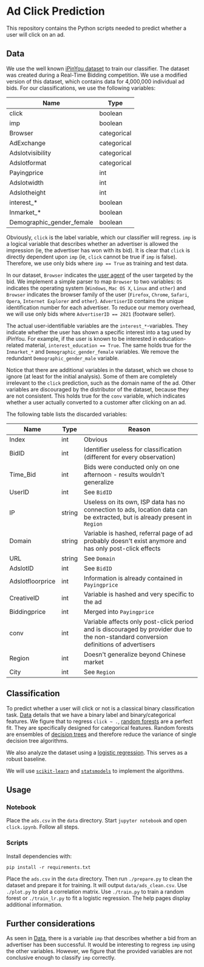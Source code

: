 Ad Click Prediction
===
This repository contains the Python scripts needed to predict whether a user will click on an ad.

<a name="sec-data"></a> Data
---
We use the well known [iPinYou dataset][1] to train our classifier. The dataset was created during a Real-Time Bidding 
competition. We use a modified version of this dataset, which contains data for 4,000,000 individual ad bids. For our
classifications, we use the following variables:

| Name | Type |
| --- | --- |
| click | boolean |
| imp | boolean |
| Browser | categorical |
| AdExchange | categorical |
| Adslotvisibility | categorical |
| Adslotformat | categorical |
| Payingprice | int |
| Adslotwidth | int |
| Adslotheight | int |
| interest_* | boolean |
| Inmarket_* | boolean |
| Demographic_gender_female | boolean |

Obviously, `click` is the label variable, which our classifier will regress. `imp` is a logical variable that describes
whether an advertiser is allowed the impression (ie, the advertiser has won with its bid). It is clear that `click` is
directly dependent upon `imp` (ie, `click` cannot be true if `imp` is false). Therefore, we use only bids where
`imp == True` as training and test data.

In our dataset, `Browser` indicates the [user agent][2] of the user targeted by the bid. We implement a simple parser to
map `Browser` to two variables: `OS` indicates the operating system (`Windows`, `Mac OS X`, `Linux` and `other`) and `Browser`
indicates the browser family of the user (`Firefox`, `Chrome`, `Safari`, `Opera`, `Internet Explorer` and `other`).
`AdvertiserID` contains the unique identification number for each advertiser. To reduce our memory overhead, we will use
only bids where `AdvertiserID == 2821` (footware seller).

The actual user-identifiable variables are the `interest_*`-variables. They indicate whether the user has shown a
specific interest into a tag used by iPinYou. For example, if the user is known to be interested in education-related
material, `interest_education == True`. The same holds true for the `Inmarket_*` and
`Demographic_gender_female` variables. We remove the redundant `Demographic_gender_male` variable.

Notice that there are additional variables in the dataset, which we chose to ignore (at least for the initial analysis).
Some of them are completely irrelevant to the `click` prediction, such as the domain name of the ad. Other variables are
discouraged by the distributor of the dataset, because they are not consistent. This holds true for the `conv` variable,
which indicates whether a user actually converted to a customer after clicking on an ad.

The following table lists the discarded variables:

| Name | Type | Reason |
| --- | --- | --- |
| Index | int | Obvious |
| BidID | int | Identifier useless for classification (different for every observation) |
| Time_Bid | int | Bids were conducted only on one afternoon - results wouldn't generalize |
| UserID | int | See `BidID` |
| IP | string | Useless on its own, ISP data has no connection to ads, location data can be extracted, but is already present in `Region` |
| Domain | string | Variable is hashed, referral page of ad probably doesn't exist anymore and has only post-click effects |
| URL | string | See `Domain` |
| AdslotID | int | See `BidID` |
| Adslotfloorprice | int | Information is already contained in `Payingprice` |
| CreativeID | int | Variable is hashed and very specific to the ad |
| Biddingprice | int | Merged into `Payingprice` |
| conv | int | Variable affects only post-click period and is discouraged by provider due to the non-standard conversion definitions of advertisers |
| Region | int | Doesn't generalize beyond Chinese market |
| City | int | See `Region` |

Classification
---
To predict whether a user will click or not is a classical binary classification task. [Data](#sec-data) details that we
have a binary label and binary/categorical features. We figure that to regress `click ~ .`, [random forests][4] are a
perfect fit. They are specifically designed for categorical features. Random forests are ensembles of [decision trees][7]
and therefore reduce the variance of single decision tree algorithms.

We also analyze the dataset using a [logistic regression][5]. This serves as a robust baseline.

We will use [`scikit-learn`][6] and [`statsmodels`][8] to implement the algorithms.

Usage
---
### Notebook
Place the `ads.csv` in the `data` directory. Start `jupyter notebook` and open `click.ipynb`. Follow all steps.
### Scripts
Install dependencies with:

```pip install -r requirements.txt```

Place the `ads.csv` in the `data` directory. Then run `./prepare.py` to clean the dataset and prepare it for training.
It will output `data/ads_clean.csv`. Use `./plot.py` to plot a correlation matrix. Use `./train.py` to train a random
forest or `./train_lr.py` to fit a logistic regression. The help pages display additional information.

Further considerations
---
As seen in [Data](#sec-data), there is a variable `imp` that describes whether a bid from an advertiser has been
successful. It would be interesting to regress `imp` using the other variables. However, we figure that the provided
variables are not conclusive enough to classify `imp` correctly.

[1]: https://arxiv.org/abs/1407.7073
[2]: https://developer.mozilla.org/en-US/docs/Web/HTTP/Headers/User-Agent
[3]: https://github.com/ua-parser/uap-python
[4]: https://ect.bell-labs.com/who/tkh/publications/papers/odt.pdf
[5]: https://en.wikipedia.org/wiki/Logistic_regression
[6]: https://scikit-learn.org
[7]: https://en.wikipedia.org/wiki/Decision_tree_learning
[8]: http://www.statsmodels.org/stable/index.html
